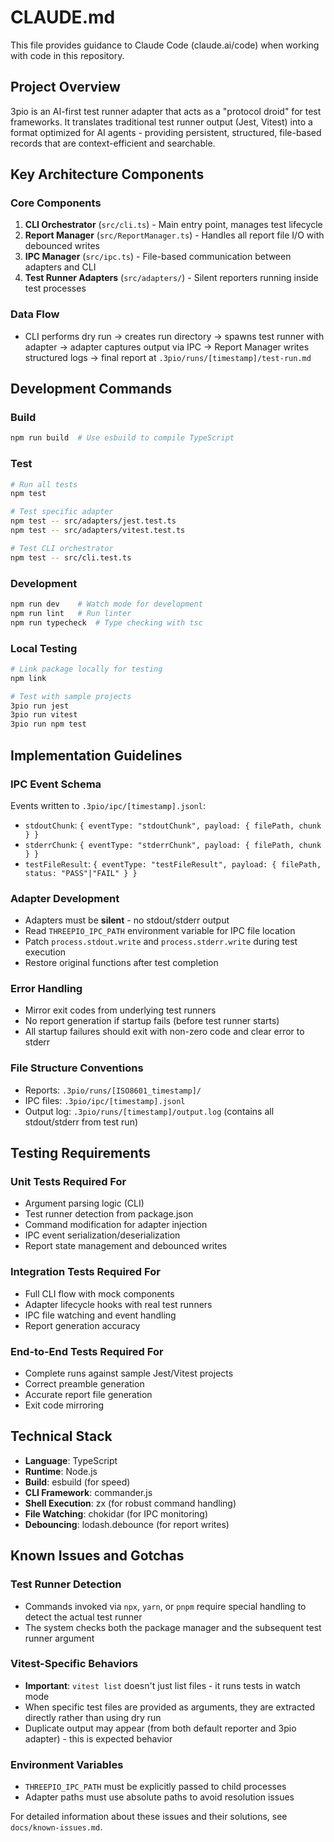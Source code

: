 # CLAUDE.md

This file provides guidance to Claude Code (claude.ai/code) when working with code in this repository.

## Project Overview

3pio is an AI-first test runner adapter that acts as a "protocol droid" for test frameworks. It translates traditional test runner output (Jest, Vitest) into a format optimized for AI agents - providing persistent, structured, file-based records that are context-efficient and searchable.

## Key Architecture Components

### Core Components
1. **CLI Orchestrator** (`src/cli.ts`) - Main entry point, manages test lifecycle
2. **Report Manager** (`src/ReportManager.ts`) - Handles all report file I/O with debounced writes
3. **IPC Manager** (`src/ipc.ts`) - File-based communication between adapters and CLI
4. **Test Runner Adapters** (`src/adapters/`) - Silent reporters running inside test processes

### Data Flow
- CLI performs dry run → creates run directory → spawns test runner with adapter → adapter captures output via IPC → Report Manager writes structured logs → final report at `.3pio/runs/[timestamp]/test-run.md`

## Development Commands

### Build
```bash
npm run build  # Use esbuild to compile TypeScript
```

### Test
```bash
# Run all tests
npm test

# Test specific adapter
npm test -- src/adapters/jest.test.ts
npm test -- src/adapters/vitest.test.ts

# Test CLI orchestrator
npm test -- src/cli.test.ts
```

### Development
```bash
npm run dev    # Watch mode for development
npm run lint   # Run linter
npm run typecheck  # Type checking with tsc
```

### Local Testing
```bash
# Link package locally for testing
npm link

# Test with sample projects
3pio run jest
3pio run vitest
3pio run npm test
```

## Implementation Guidelines

### IPC Event Schema
Events written to `.3pio/ipc/[timestamp].jsonl`:
- `stdoutChunk`: `{ eventType: "stdoutChunk", payload: { filePath, chunk } }`
- `stderrChunk`: `{ eventType: "stderrChunk", payload: { filePath, chunk } }`
- `testFileResult`: `{ eventType: "testFileResult", payload: { filePath, status: "PASS"|"FAIL" } }`

### Adapter Development
- Adapters must be **silent** - no stdout/stderr output
- Read `THREEPIO_IPC_PATH` environment variable for IPC file location
- Patch `process.stdout.write` and `process.stderr.write` during test execution
- Restore original functions after test completion

### Error Handling
- Mirror exit codes from underlying test runners
- No report generation if startup fails (before test runner starts)
- All startup failures should exit with non-zero code and clear error to stderr

### File Structure Conventions
- Reports: `.3pio/runs/[ISO8601_timestamp]/`
- IPC files: `.3pio/ipc/[timestamp].jsonl`
- Output log: `.3pio/runs/[timestamp]/output.log` (contains all stdout/stderr from test run)

## Testing Requirements

### Unit Tests Required For
- Argument parsing logic (CLI)
- Test runner detection from package.json
- Command modification for adapter injection
- IPC event serialization/deserialization
- Report state management and debounced writes

### Integration Tests Required For
- Full CLI flow with mock components
- Adapter lifecycle hooks with real test runners
- IPC file watching and event handling
- Report generation accuracy

### End-to-End Tests Required For
- Complete runs against sample Jest/Vitest projects
- Correct preamble generation
- Accurate report file generation
- Exit code mirroring

## Technical Stack
- **Language**: TypeScript
- **Runtime**: Node.js
- **Build**: esbuild (for speed)
- **CLI Framework**: commander.js
- **Shell Execution**: zx (for robust command handling)
- **File Watching**: chokidar (for IPC monitoring)
- **Debouncing**: lodash.debounce (for report writes)

## Known Issues and Gotchas

### Test Runner Detection
- Commands invoked via `npx`, `yarn`, or `pnpm` require special handling to detect the actual test runner
- The system checks both the package manager and the subsequent test runner argument

### Vitest-Specific Behaviors
- **Important**: `vitest list` doesn't just list files - it runs tests in watch mode
- When specific test files are provided as arguments, they are extracted directly rather than using dry run
- Duplicate output may appear (from both default reporter and 3pio adapter) - this is expected behavior

### Environment Variables
- `THREEPIO_IPC_PATH` must be explicitly passed to child processes
- Adapter paths must use absolute paths to avoid resolution issues

For detailed information about these issues and their solutions, see `docs/known-issues.md`.